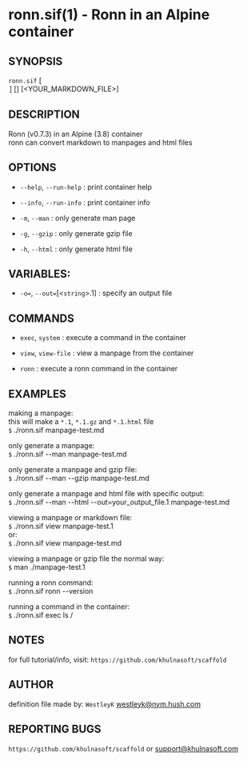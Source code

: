 ronn.sif(1) - Ronn in an Alpine container
=============================================

## SYNOPSIS

`ronn.sif` [<OPTION>] [<COMMAND>] [<YOUR_MARKDOWN_FILE>]

## DESCRIPTION
Ronn (v0.7.3) in an Alpine (3.8) container<br>
ronn can convert markdown to manpages and html files

## OPTIONS

* `--help`, `--run-help` :
    print container help

* `--info`, `--run-info` :
    print container info

* `-m`, `--man` :
    only generate man page

* `-g`, `--gzip` :
    only generate gzip file

* `-h`, `--html` :
    only generate html file

## VARIABLES:

* `-o=`, `--out=`[<`string`>.1] :
    specify an output file

## COMMANDS

* `exec`, `system` :
    execute a command in the container

* `view`, `view-file` :
    view a manpage from the container

* `ronn` :
    execute a ronn command in the container

## EXAMPLES
making a manpage:<br>
this will make a `*.1`, `*.1.gz` and `*.1.html` file<br>
`$` ./ronn.sif manpage-test.md

only generate a manpage:<br>
`$` ./ronn.sif --man manpage-test.md

only generate a manpage and gzip file:<br>
`$` ./ronn.sif --man --gzip manpage-test.md

only generate a manpage and html file with specific output:<br>
`$` ./ronn.sif --man --html --out=your_output_file.1 manpage-test.md

viewing a manpage or markdown file:<br>
`$` ./ronn.sif view manpage-test.1<br>
or:<br>
`$` ./ronn.sif view manpage-test.md

viewing a manpage or gzip file the normal way:<br>
`$` man ./manpage-test.1

running a ronn command:<br>
`$` ./ronn.sif ronn --version

running a command in the container:<br>
`$` ./ronn.sif exec ls /

## NOTES
for full tutorial/info, visit: `https://github.com/khulnasoft/scaffold`

## AUTHOR
definition file made by: `WestleyK` <westleyk@nym.hush.com>

## REPORTING BUGS
`https://github.com/khulnasoft/scaffold` or <support@khulnasoft.com>


